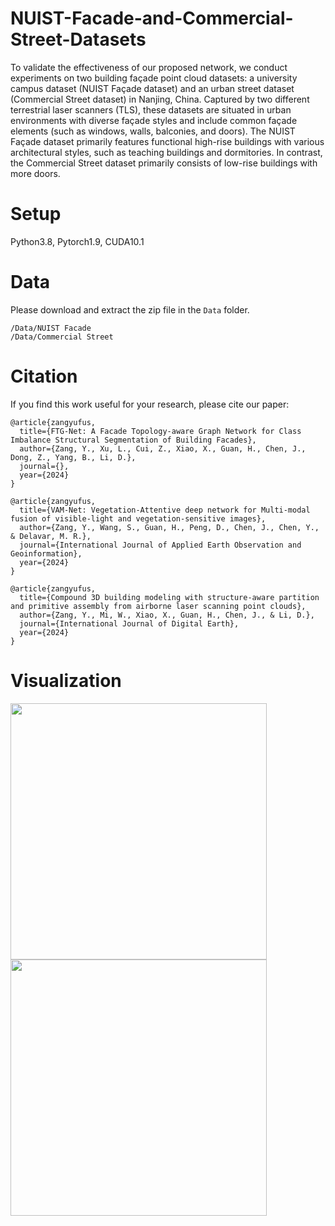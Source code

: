 # NUIST-Facade-and-Commercial-Street-Datasets
To validate the effectiveness of our proposed network, we conduct experiments on two building façade point cloud datasets: a university campus dataset (NUIST Façade dataset) and an urban street dataset (Commercial Street dataset) in Nanjing, China. Captured by two different terrestrial laser scanners (TLS), these datasets are situated in urban environments with diverse façade styles and include common façade elements (such as windows, walls, balconies, and doors). The NUIST Façade dataset primarily features functional high-rise buildings with various architectural styles, such as teaching buildings and dormitories. In contrast, the Commercial Street dataset primarily consists of low-rise buildings with more doors.
# Setup
Python3.8, Pytorch1.9, CUDA10.1
# Data
Please download and extract the zip file in the ```Data``` folder.
```
/Data/NUIST Facade
/Data/Commercial Street
```
# Citation
If you find this work useful for your research, please cite our paper:
```
@article{zangyufus,
  title={FTG-Net: A Facade Topology-aware Graph Network for Class Imbalance Structural Segmentation of Building Facades},
  author={Zang, Y., Xu, L., Cui, Z., Xiao, X., Guan, H., Chen, J., Dong, Z., Yang, B., Li, D.},
  journal={},
  year={2024}
}
```
```
@article{zangyufus,
  title={VAM-Net: Vegetation-Attentive deep network for Multi-modal fusion of visible-light and vegetation-sensitive images},
  author={Zang, Y., Wang, S., Guan, H., Peng, D., Chen, J., Chen, Y., & Delavar, M. R.},
  journal={International Journal of Applied Earth Observation and Geoinformation},
  year={2024}
}
```
```
@article{zangyufus,
  title={Compound 3D building modeling with structure-aware partition and primitive assembly from airborne laser scanning point clouds},
  author={Zang, Y., Mi, W., Xiao, X., Guan, H., Chen, J., & Li, D.},
  journal={International Journal of Digital Earth},
  year={2024}
}
```

# Visualization
<img src="https://github.com/zangyufus/NUIST-Facade-Datasets/blob/main/NUIST%20Datasets/image/facade_view1.png" width="410px"> 
<img src="https://github.com/zangyufus/NUIST-Facade-Datasets/blob/main/NUIST%20Datasets/image/facade_view2.png" width="410px">

